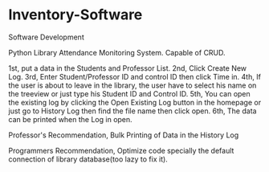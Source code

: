 # Inventory-Software
Software Development

Python Library Attendance Monitoring System. 
Capable of CRUD.

1st, put a data in the Students and Professor List.
2nd, Click Create New Log.
3rd, Enter Student/Professor ID and control ID then click Time in.
4th, If the user is about to leave in the library, the user have to select his name on the treeview or just type his Student ID and Control ID.
5th, You can open the existing log by clicking the Open Existing Log button in the homepage or just go to History Log then find the file name then click open.
6th, The data can be printed when the Log in open.

Professor's Recommendation, Bulk Printing of Data in the History Log

Programmers Recommendation, Optimize code specially the default connection of library database(too lazy to fix it).
